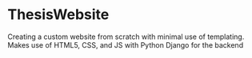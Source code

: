 # ThesisWebsite

Creating a custom website from scratch with minimal use of templating. Makes use of HTML5, CSS, and JS with Python Django for the backend
